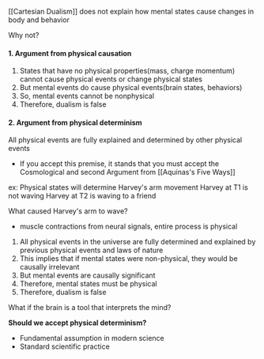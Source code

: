 [[Cartesian Dualism]] does not explain how mental states cause changes in body and behavior

Why not?
#### 1. Argument from physical causation
1. States that have no physical properties(mass, charge momentum) cannot cause physical events or change physical states
2. But mental events do cause physical events(brain states, behaviors)
3. So, mental events cannot be nonphysical
4. Therefore, dualism is false

#### 2. Argument from physical determinism
All physical events are fully explained and determined by other physical events
- If you accept this premise, it stands that you must accept the Cosmological and second Argument from [[Aquinas's Five Ways]]

ex: Physical states will determine Harvey's arm movement
Harvey at T1 is not waving
Harvey at T2 is waving to a friend

What caused Harvey's arm to wave?
- muscle contractions from neural signals, entire process is physical

1. All physical events in the universe are fully determined and explained by previous physical events and laws of nature
2. This implies that if mental states were non-physical, they would be causally irrelevant
3. But mental events are causally significant
4. Therefore, mental states must be physical
5. Therefore, dualism is false

What if the brain is a tool that interprets the mind? 

**Should we accept physical determinism?**
- Fundamental assumption in modern science
- Standard scientific practice

